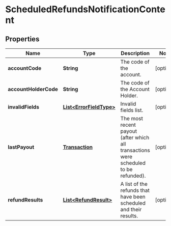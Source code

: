 

# ScheduledRefundsNotificationContent


## Properties

| Name | Type | Description | Notes |
|------------ | ------------- | ------------- | -------------|
|**accountCode** | **String** | The code of the account. |  [optional] |
|**accountHolderCode** | **String** | The code of the Account Holder. |  [optional] |
|**invalidFields** | [**List&lt;ErrorFieldType&gt;**](ErrorFieldType.md) | Invalid fields list. |  [optional] |
|**lastPayout** | [**Transaction**](Transaction.md) | The most recent payout (after which all transactions were scheduled to be refunded). |  [optional] |
|**refundResults** | [**List&lt;RefundResult&gt;**](RefundResult.md) | A list of the refunds that have been scheduled and their results. |  [optional] |




